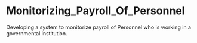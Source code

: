 # Monitorizing_Payroll_Of_Personnel
Developing a system to monitorize payroll of Personnel who is working in a governmental institution.
